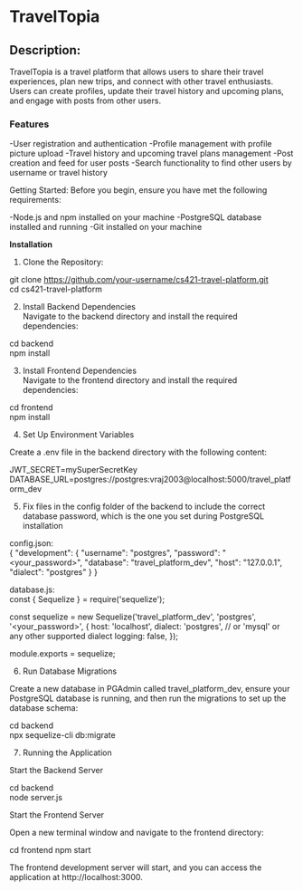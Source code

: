 # TravelTopia

## Description:
TravelTopia is a travel platform that allows users to share their travel experiences, plan new trips, and connect with other travel enthusiasts. Users can create profiles, update their travel history and upcoming plans, and engage with posts from other users.

### Features
-User registration and authentication
-Profile management with profile picture upload
-Travel history and upcoming travel plans management
-Post creation and feed for user posts
-Search functionality to find other users by username or travel history

Getting Started:
Before you begin, ensure you have met the following requirements:

-Node.js and npm installed on your machine
-PostgreSQL database installed and running
-Git installed on your machine

**Installation**

1. Clone the Repository:<br>

git clone https://github.com/your-username/cs421-travel-platform.git<br>
cd cs421-travel-platform<br>

2. Install Backend Dependencies<br>
Navigate to the backend directory and install the required dependencies:<br>

cd backend<br>
npm install<br>

3. Install Frontend Dependencies<br>
Navigate to the frontend directory and install the required dependencies:<br>

cd frontend<br>
npm install<br>

4. Set Up Environment Variables

Create a .env file in the backend directory with the following content:<br>

JWT_SECRET=mySuperSecretKey<br>
DATABASE_URL=postgres://postgres:vraj2003@localhost:5000/travel_platform_dev<br>

5. Fix files in the config folder of the backend to include the correct database password, which is the one you set during PostgreSQL installation<br>

config.json:<br>
{
    "development": {
      "username": "postgres",
      "password": "<your_password>",
      "database": "travel_platform_dev",
      "host": "127.0.0.1",
      "dialect": "postgres"
    }
  }

database.js:<br>
const { Sequelize } = require('sequelize');

const sequelize = new Sequelize('travel_platform_dev', 'postgres', '<your_password>', {
  host: 'localhost',
  dialect: 'postgres', // or 'mysql' or any other supported dialect
  logging: false,
});

module.exports = sequelize;

6. Run Database Migrations

Create a new database in PGAdmin called travel_platform_dev, ensure your PostgreSQL database is running, and then run the migrations to set up the database schema:<br>

cd backend<br>
npx sequelize-cli db:migrate<br>

7. Running the Application

Start the Backend Server

cd backend<br>
node server.js<br>

Start the Frontend Server

Open a new terminal window and navigate to the frontend directory:

cd frontend
npm start

The frontend development server will start, and you can access the application at http://localhost:3000.
